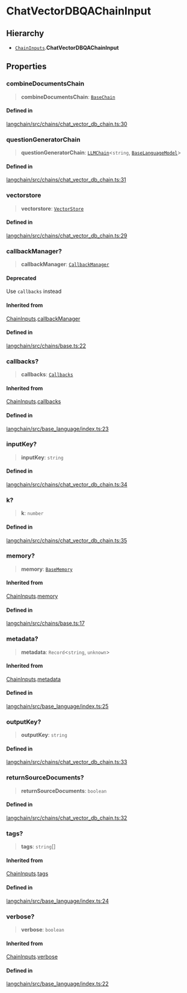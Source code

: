ChatVectorDBQAChainInput
========================

Hierarchy[​](#hierarchy "Direct link to Hierarchy")
---------------------------------------------------

*   [`ChainInputs`](/docs/api/chains/interfaces/ChainInputs).**ChatVectorDBQAChainInput**

Properties[​](#properties "Direct link to Properties")
------------------------------------------------------

### combineDocumentsChain[​](#combinedocumentschain "Direct link to combineDocumentsChain")

> **combineDocumentsChain**: [`BaseChain`](/docs/api/chains/classes/BaseChain)

#### Defined in[​](#defined-in "Direct link to Defined in")

[langchain/src/chains/chat\_vector\_db\_chain.ts:30](https://github.com/hwchase17/langchainjs/blob/46e1734/langchain/src/chains/chat_vector_db_chain.ts#L30)

### questionGeneratorChain[​](#questiongeneratorchain "Direct link to questionGeneratorChain")

> **questionGeneratorChain**: [`LLMChain`](/docs/api/chains/classes/LLMChain)<`string`, [`BaseLanguageModel`](/docs/api/base_language/classes/BaseLanguageModel)\>

#### Defined in[​](#defined-in-1 "Direct link to Defined in")

[langchain/src/chains/chat\_vector\_db\_chain.ts:31](https://github.com/hwchase17/langchainjs/blob/46e1734/langchain/src/chains/chat_vector_db_chain.ts#L31)

### vectorstore[​](#vectorstore "Direct link to vectorstore")

> **vectorstore**: [`VectorStore`](/docs/api/vectorstores_base/classes/VectorStore)

#### Defined in[​](#defined-in-2 "Direct link to Defined in")

[langchain/src/chains/chat\_vector\_db\_chain.ts:29](https://github.com/hwchase17/langchainjs/blob/46e1734/langchain/src/chains/chat_vector_db_chain.ts#L29)

### callbackManager?[​](#callbackmanager "Direct link to callbackManager?")

> **callbackManager**: [`CallbackManager`](/docs/api/callbacks/classes/CallbackManager)

#### Deprecated[​](#deprecated "Direct link to Deprecated")

Use `callbacks` instead

#### Inherited from[​](#inherited-from "Direct link to Inherited from")

[ChainInputs](/docs/api/chains/interfaces/ChainInputs).[callbackManager](/docs/api/chains/interfaces/ChainInputs#callbackmanager)

#### Defined in[​](#defined-in-3 "Direct link to Defined in")

[langchain/src/chains/base.ts:22](https://github.com/hwchase17/langchainjs/blob/46e1734/langchain/src/chains/base.ts#L22)

### callbacks?[​](#callbacks "Direct link to callbacks?")

> **callbacks**: [`Callbacks`](/docs/api/callbacks/types/Callbacks)

#### Inherited from[​](#inherited-from-1 "Direct link to Inherited from")

[ChainInputs](/docs/api/chains/interfaces/ChainInputs).[callbacks](/docs/api/chains/interfaces/ChainInputs#callbacks)

#### Defined in[​](#defined-in-4 "Direct link to Defined in")

[langchain/src/base\_language/index.ts:23](https://github.com/hwchase17/langchainjs/blob/46e1734/langchain/src/base_language/index.ts#L23)

### inputKey?[​](#inputkey "Direct link to inputKey?")

> **inputKey**: `string`

#### Defined in[​](#defined-in-5 "Direct link to Defined in")

[langchain/src/chains/chat\_vector\_db\_chain.ts:34](https://github.com/hwchase17/langchainjs/blob/46e1734/langchain/src/chains/chat_vector_db_chain.ts#L34)

### k?[​](#k "Direct link to k?")

> **k**: `number`

#### Defined in[​](#defined-in-6 "Direct link to Defined in")

[langchain/src/chains/chat\_vector\_db\_chain.ts:35](https://github.com/hwchase17/langchainjs/blob/46e1734/langchain/src/chains/chat_vector_db_chain.ts#L35)

### memory?[​](#memory "Direct link to memory?")

> **memory**: [`BaseMemory`](/docs/api/memory/classes/BaseMemory)

#### Inherited from[​](#inherited-from-2 "Direct link to Inherited from")

[ChainInputs](/docs/api/chains/interfaces/ChainInputs).[memory](/docs/api/chains/interfaces/ChainInputs#memory)

#### Defined in[​](#defined-in-7 "Direct link to Defined in")

[langchain/src/chains/base.ts:17](https://github.com/hwchase17/langchainjs/blob/46e1734/langchain/src/chains/base.ts#L17)

### metadata?[​](#metadata "Direct link to metadata?")

> **metadata**: `Record`<`string`, `unknown`\>

#### Inherited from[​](#inherited-from-3 "Direct link to Inherited from")

[ChainInputs](/docs/api/chains/interfaces/ChainInputs).[metadata](/docs/api/chains/interfaces/ChainInputs#metadata)

#### Defined in[​](#defined-in-8 "Direct link to Defined in")

[langchain/src/base\_language/index.ts:25](https://github.com/hwchase17/langchainjs/blob/46e1734/langchain/src/base_language/index.ts#L25)

### outputKey?[​](#outputkey "Direct link to outputKey?")

> **outputKey**: `string`

#### Defined in[​](#defined-in-9 "Direct link to Defined in")

[langchain/src/chains/chat\_vector\_db\_chain.ts:33](https://github.com/hwchase17/langchainjs/blob/46e1734/langchain/src/chains/chat_vector_db_chain.ts#L33)

### returnSourceDocuments?[​](#returnsourcedocuments "Direct link to returnSourceDocuments?")

> **returnSourceDocuments**: `boolean`

#### Defined in[​](#defined-in-10 "Direct link to Defined in")

[langchain/src/chains/chat\_vector\_db\_chain.ts:32](https://github.com/hwchase17/langchainjs/blob/46e1734/langchain/src/chains/chat_vector_db_chain.ts#L32)

### tags?[​](#tags "Direct link to tags?")

> **tags**: `string`\[\]

#### Inherited from[​](#inherited-from-4 "Direct link to Inherited from")

[ChainInputs](/docs/api/chains/interfaces/ChainInputs).[tags](/docs/api/chains/interfaces/ChainInputs#tags)

#### Defined in[​](#defined-in-11 "Direct link to Defined in")

[langchain/src/base\_language/index.ts:24](https://github.com/hwchase17/langchainjs/blob/46e1734/langchain/src/base_language/index.ts#L24)

### verbose?[​](#verbose "Direct link to verbose?")

> **verbose**: `boolean`

#### Inherited from[​](#inherited-from-5 "Direct link to Inherited from")

[ChainInputs](/docs/api/chains/interfaces/ChainInputs).[verbose](/docs/api/chains/interfaces/ChainInputs#verbose)

#### Defined in[​](#defined-in-12 "Direct link to Defined in")

[langchain/src/base\_language/index.ts:22](https://github.com/hwchase17/langchainjs/blob/46e1734/langchain/src/base_language/index.ts#L22)